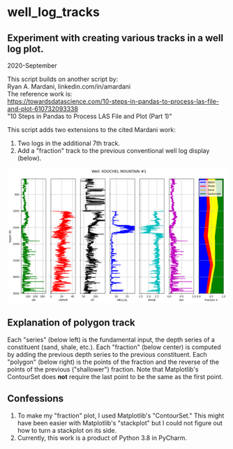 # well_log_tracks
## Experiment with creating various tracks in a well log plot.

2020-September

This script builds on another script by:  
Ryan A. Mardani, linkedin.com/in/amardani  
The reference work is:  
https://towardsdatascience.com/10-steps-in-pandas-to-process-las-file-and-plot-610732093338  
"10 Steps in Pandas to Process LAS File and Plot (Part 1)"

This script adds two extensions to the cited Mardani work:
  1. Two logs in the additional 7th track.
  2. Add a "fraction" track to the previous conventional well log display (below).

![Full well log display with fraction track](images/LAS-KGS-04.png)

## Explanation of polygon track

Each "series" (below left) is the fundamental input, the depth series of a constituent (sand, shale, etc.). Each "fraction" (below center) is computed by adding the previous depth series to the previous constituent. Each "polygon" (below right) is the points of the fraction and the reverse of the points of the previous ("shallower") fraction.  Note that Matplotlib's ContourSet does **not** require the last point to be the same as the first point.

## Confessions

  1. To make my "fraction" plot, I used Matplotlib's "ContourSet."  This might have been easier with Matplotlib's "stackplot" but I could not figure out how to turn a stackplot on its side.
  2. Currently, this work is a product of Python 3.8 in PyCharm.
